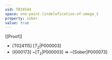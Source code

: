 ```yaml
---
uid: T024544
space: one-point-lindelofication-of-omega_1
property: sober
value: true
---
```

[[Proof]]

* [T024115] [$T_2$|P000003]
* [I000173] ~[$T_2$|P000003] => ~[Sober|P000073]

